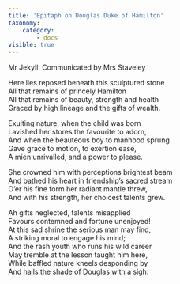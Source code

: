 ```yaml
---
title: 'Epitaph on Douglas Duke of Hamilton'
taxonomy:
    category:
        - docs
visible: true
---
```


<div class="author">Mr Jekyll: Communicated by Mrs Staveley</div>

Here lies reposed beneath this sculptured stone  
All that remains of princely Hamilton  
All that remains of beauty, strength and health  
Graced by high lineage and the gifts of wealth. 
 
Exulting nature, when the child was born  
Lavished her stores the favourite to adorn,  
And when the beauteous boy to manhood sprung  
Gave grace to motion, to exertion ease,  
A mien unrivalled, and a power to please.  

She crowned him with perceptions brightest beam  
And bathed his heart in friendship’s sacred stream  
O’er his fine form her radiant mantle threw,  
And with his strength, her choicest talents grew.  

Ah gifts neglected, talents misapplied  
Favours contemned and fortune unenjoyed!  
At this sad shrine the serious man may find,  
A striking moral to engage his mind;  
And the rash youth who runs his wild career  
May tremble at the lesson taught him here,  
While baffled nature kneels desponding by  
And hails the shade of Douglas with a sigh. 
